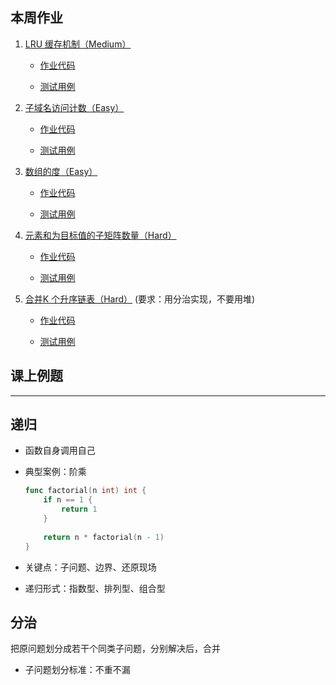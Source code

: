 本周作业
----------
1. [LRU 缓存机制（Medium）](https://leetcode-cn.com/problems/lru-cache/)

    * [作业代码](./homework/lc146_lru_cache.go)
    
    * [测试用例](./homework/lc146_lru_cache_test.go)
    
2. [子域名访问计数（Easy）](https://leetcode-cn.com/problems/subdomain-visit-count/) 

    * [作业代码](./homework/lc811_subdomain_visit_count.go)
    
    * [测试用例](./homework/lc811_subdomain_visit_count_test.go)
    
3. [数组的度（Easy）](https://leetcode-cn.com/problems/degree-of-an-array/)

    * [作业代码](./homework/lc697_degree_of_an_array.go)
    
    * [测试用例](./homework/lc697_degree_of_an_array_test.go)
    
4. [元素和为目标值的子矩阵数量（Hard）](https://leetcode-cn.com/problems/number-of-submatrices-that-sum-to-target/)

    * [作业代码](./homework/lc1074_number_of_submatrices_that_sum_to_target.go)
    
    * [测试用例](./homework/lc1074_number_of_submatrices_that_sum_to_target_test.go)

5. [合并K 个升序链表（Hard）](https://leetcode-cn.com/problems/merge-k-sorted-lists/) (要求：用分治实现，不要用堆)

    * [作业代码](./homework/lc23_merge_k_sorted_lists.go)
    
    * [测试用例](./homework/lc23_merge_k_sorted_lists_test.go)
    

课上例题
----------


-----------------------------------

递归
-----------

* 函数自身调用自己

* 典型案例：阶乘
    
    ```go
    func factorial(n int) int {
        if n == 1 {
      	    return 1
        }
      
        return n * factorial(n - 1) 
    }
    ```
    
 * 关键点：子问题、边界、还原现场
 
 * 递归形式：指数型、排列型、组合型
 
 
 分治
 ---------
 把原问题划分成若干个同类子问题，分别解决后，合并
 
 * 子问题划分标准：不重不漏
 
 
 
 
 
 